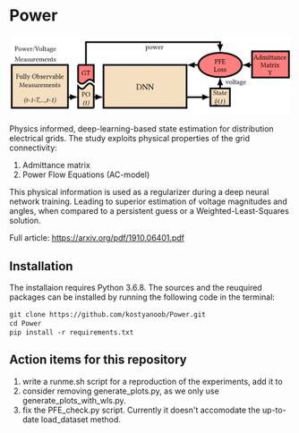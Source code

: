 # Power

![High-level block diagram of our state estimation framework](Figures/HighLevel.PNG)

Physics informed, deep-learning-based state estimation for distribution electrical grids. The study exploits physical properties of the grid connectivity:
1) Admittance matrix
2) Power Flow Equations (AC-model)

This physical information is used as a regularizer during a deep neural network training. Leading to superior estimation of voltage magnitudes and angles, when compared to a persistent guess or a Weighted-Least-Squares solution.

Full article: https://arxiv.org/pdf/1910.06401.pdf

## Installation
The installaion requires Python 3.6.8. The sources and the reuquired packages can be installed by running the following code in the terminal:
```
git clone https://github.com/kostyanoob/Power.git
cd Power
pip install -r requirements.txt
```

## Action items for this repository
1) write a runme.sh script for a reproduction of the experiments, add it to 
2) consider removing generate_plots.py, as we only use generate_plots_with_wls.py.
3) fix the PFE_check.py script. Currently it doesn't accomodate the up-to-date load_dataset method.
